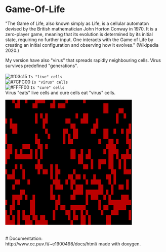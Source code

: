 # Game-Of-Life

"The Game of Life, also known simply as Life, is a cellular automaton devised by the British mathematician John Horton Conway in 1970. It is a zero-player game, meaning that its evolution is determined by its initial state, requiring no further input. One interacts with the Game of Life by creating an initial configuration and observing how it evolves." (Wikipedia 2020.)

My version have also "virus" that spreads rapidly neighbouring cells. Virus survives predefined "generations".<br>
<br>
![#f03c15](https://placehold.it/15/f03c15/000000?text=+) `Is "live" cells`<br>
![#7CFC00](https://placehold.it/15/7cfc00/000000?text=+) `Is "virus" cells`<br>
![#FFFF00](https://placehold.it/15/ffff00/000000?text=+) `Is "cure" cells`<br>
Virus "eats" live cells and cure cells eat "virus" cells. <br>

![GOL DEMO](test/golvirus.gif)<br>

<br>
# Documentation: <br>
http://www.cc.puv.fi/~e1900498/docs/html/
made with doxygen.
